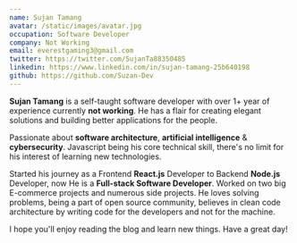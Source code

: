 ```yaml
---
name: Sujan Tamang
avatar: /static/images/avatar.jpg
occupation: Software Developer
company: Not Working
email: everestgaming3@gmail.com
twitter: https://twitter.com/SujanTa88350485
linkedin: https://www.linkedin.com/in/sujan-tamang-25b640198
github: https://github.com/Suzan-Dev
---
```


**Sujan Tamang** is a self-taught software developer with over 1+ year of experience currently **not working**. He has a flair for creating elegant solutions and building better applications for the people.

Passionate about **software architecture**, **artificial intelligence** & **cybersecurity**. Javascript being his core technical skill, there's no limit for his interest of learning new technologies.

Started his journey as a Frontend **React.js** Developer to Backend **Node.js** Developer, now He is a **Full-stack Software Developer**. Worked on two big E-commerce projects and numerous side projects. He loves solving problems, being a part of open source community, believes in clean code architecture by writing code for the developers and not for the machine.

I hope you'll enjoy reading the blog and learn new things. Have a great day!
